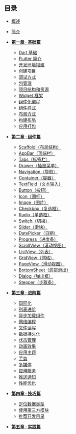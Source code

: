 
## 目录

* [概述](get-start.md)
* [简介](/docs/简介/1.md)
* <a href="/#/docs/第一章/1.md"><b>第一章 · 基础篇</b></a>
  * [Dart 基础](/docs/第一章/1.1.md)
  * [Flutter 简介](/docs/第一章/1.2.md)
  * [开发环境搭建](/docs/第一章/1.3.md)
  * [创建项目](/docs/第一章/1.4.md)
  * [调试方式](/docs/第一章/1.5.md)
  * [包管理](/docs/第一章/1.6.md)
  * [项目结构和资源](/docs/第一章/1.7.md)
  * [Widget 框架](/docs/第一章/1.8.md)
  * [组件化编程](/docs/第一章/1.9.md)
  * [组件样式](/docs/第一章/1.10.md)
  * [布局方式](/docs/第一章/1.11.md)
  * [构建布局](/docs/第一章/1.12.md)
  * [应用打包](/docs/第一章/1.13.md)
* <a href="/#/docs/第二章/2.md"><b>第二章 · 组件篇</b></a>
  * [Scaffold（布局结构）](/docs/第二章/2.0.md)
  * [AppBar（顶端栏）](/docs/第二章/2.1.md)
  * [Tabs（标签栏）](/docs/第二章/2.2.md)
  * [Drawer（抽屉菜单）](/docs/第二章/2.3.md)
  * [Navigation（导航）](/docs/第二章/2.4.md)
  * [Container（容器）](/docs/第二章/2.5.md)
  * [TextField（文本输入）](/docs/第二章/2.6.md)
  * [Button（按钮）](/docs/第二章/2.7.md)
  * [Icon（图标）](/docs/第二章/2.8.md)
  * [Image（图片）](/docs/第二章/2.9.md)
  * [Checkbox（复选框）](/docs/第二章/2.10.md)
  * [Radio（单选框）](/docs/第二章/2.11.md)
  * [Switch（切换）](/docs/第二章/2.12.md)
  * [Slider（滑块）](/docs/第二章/2.13.md)
  * [DatePicker（日期）](/docs/第二章/2.14.md)
  * [Progress（进度条）](/docs/第二章/2.15.md)
  * [ScrollView（滚动视图）](/docs/第二章/2.16.md)
  * [ListView（列表）](/docs/第二章/2.17.md)
  * [GridView（网格）](/docs/第二章/2.18.md)
  * [PageView（滑动视图）](/docs/第二章/2.19.md)
  * [BottomSheet（底部滑出）](/docs/第二章/2.20.md)
  * [Dialog（弹出框）](/docs/第二章/2.21.md)
  * [Stepper（步骤条）](/docs/第二章/2.22.md)
* <a href="/#/docs/第二章/2.md"><b>第三章 · 进阶篇</b></a>
  * [国际化](/docs/第三章/3.1.md)
  * [列表进阶](/docs/第三章/3.2.md)
  * [异步加载组件](/docs/第三章/3.3.md)
  * [网络编程](/docs/第三章/3.4.md)
  * [文件读写](/docs/第三章/3.5.md)
  * [数据持久化](/docs/第三章/3.6.md)
  * [状态管理](/docs/第三章/3.7.md)
  * [动画效果](/docs/第三章/3.8.md)
  * [应用主题]()
  * [手势]()
  * [多媒体]()
  * [应用服务]()
  * [推送通知]()
  * [性能优化]()
* <a href="/#/docs/第四章/4.md"><b>第四章 · 技巧篇</b></a>
  * [定位数据类型](/docs/第四章/4.1.md)
  * [使用第三方模块](/docs/第四章/4.2.md)
  * [推荐开发目录](/docs/第四章/4.3.md)

* <a href="/#/docs/第三章/3.md"><b>第五章 · 实践篇</b></a>
